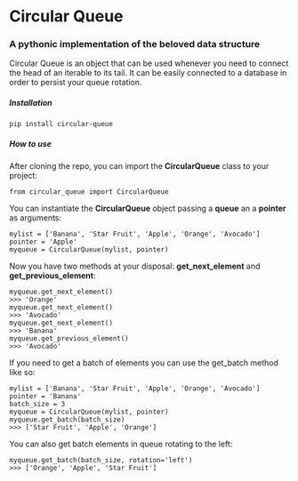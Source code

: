 # Circular Queue
### A pythonic implementation of the beloved data structure
Circular Queue is an object that can be used whenever you need to connect the head of an iterable to its tail. 
It can be easily connected to a database in order to persist your queue rotation.  
##### Installation
```
pip install circular-queue
```
##### How to use
After cloning the repo, you can import the **CircularQueue** class to your project:
```python3
from circular_queue import CircularQueue
```
You can instantiate the **CircularQueue** object passing a **queue** an a **pointer** as arguments:
```python3
mylist = ['Banana', 'Star Fruit', 'Apple', 'Orange', 'Avocado']
pointer = 'Apple'
myqueue = CircularQueue(mylist, pointer)
```
Now you have two methods at your disposal: **get_next_element** and **get_previous_element**:
```python3
myqueue.get_next_element()
>>> 'Orange'
myqueue.get_next_element()
>>> 'Avocado'
myqueue.get_next_element()
>>> 'Banana'
myqueue.get_previous_element()
>>> 'Avocado'
```
If you need to get a batch of elements you can use the get_batch method like so:
```python3
mylist = ['Banana', 'Star Fruit', 'Apple', 'Orange', 'Avocado']
pointer = 'Banana'
batch_size = 3
myqueue = CircularQueue(mylist, pointer)
myqueue.get_batch(batch_size)
>>> ['Star Fruit', 'Apple', 'Orange']
````
You can also get batch elements in queue rotating to the left:
```python3
myqueue.get_batch(batch_size, rotation='left')
>>> ['Orange', 'Apple', 'Star Fruit']
```